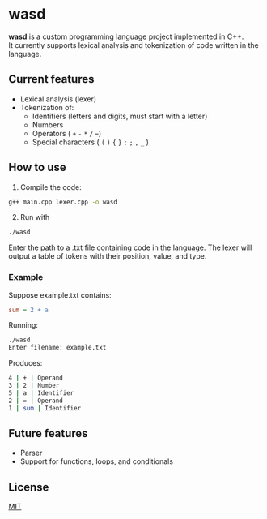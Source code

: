 # wasd

**wasd** is a custom programming language project implemented in C++.  
It currently supports lexical analysis and tokenization of code written in the language.
## Current features

- Lexical analysis (lexer)
- Tokenization of:
  - Identifiers (letters and digits, must start with a letter)
  - Numbers
  - Operators ( `+` `-` `*` `/` `=`)
  - Special characters ( `(` `)` `{` `}` `:` `;` `,` `_` )

## How to use

1. Compile the code:

```bash
g++ main.cpp lexer.cpp -o wasd
```
2. Run with
```bash
./wasd  
```
Enter the path to a .txt file containing code in the language.
The lexer will output a table of tokens with their position, value, and type.

### Example
Suppose example.txt contains:
```ini
sum = 2 + a
```

Running:
```bash
./wasd
Enter filename: example.txt
```
Produces:
```bash
4 | + | Operand
3 | 2 | Number
5 | a | Identifier
2 | = | Operand
1 | sum | Identifier
```
## Future features
- Parser
- Support for functions, loops, and conditionals

## License

[MIT](./LICENSE)

